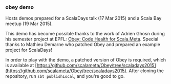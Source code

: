 ### obey demo

Hosts demos prepared for a ScalaDays talk (17 Mar 2015) and a Scala Bay meetup (19 Mar 2015).

This demo has become possible thanks to the work of Adrien Ghosn during his semester project at EPFL: [Obey: Code Health for Scala.Meta](http://infoscience.epfl.ch/record/204804). Special thanks to Mathieu Demarne who patched Obey and prepared an example project for ScalaDays!

In order to play with the demo, a patched version of Obey is required, which is available at [https://github.com/scalameta/Obey/tree/scaladays2015](https://github.com/scalameta/Obey/tree/scaladays2015). After cloning the repository, run `sbt publishLocal`, and you're good to go.